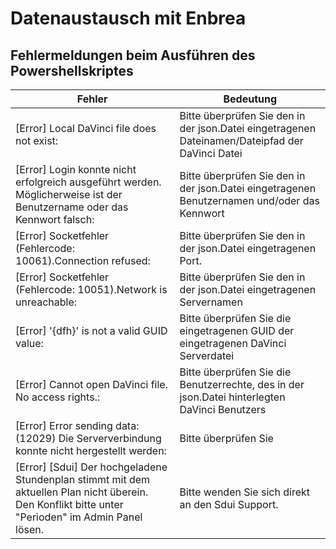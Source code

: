 # Datenaustausch mit Enbrea

## Fehlermeldungen beim Ausführen des Powershellskriptes

Fehler|Bedeutung
-|-
[Error] Local DaVinci file does not exist: |Bitte überprüfen Sie den in der json.Datei eingetragenen Dateinamen/Dateipfad der DaVinci Datei
[Error] Login konnte nicht erfolgreich ausgeführt werden. Möglicherweise ist der Benutzername oder das Kennwort falsch: |Bitte überprüfen Sie den in der json.Datei eingetragenen Benutzernamen und/oder das Kennwort
[Error] Socketfehler (Fehlercode: 10061).Connection refused: |Bitte überprüfen Sie den in der json.Datei eingetragenen Port.
[Error] Socketfehler (Fehlercode: 10051).Network is unreachable: |Bitte überprüfen Sie den in der json.Datei eingetragenen Servernamen
[Error] '{dfh}' is not a valid GUID value: |Bitte überprüfen Sie die eingetragenen GUID der eingetragenen DaVinci Serverdatei
[Error] Cannot open DaVinci file. No access rights.: |Bitte überprüfen Sie die Benutzerrechte, des in der json.Datei hinterlegten DaVinci Benutzers
[Error] Error sending data: (12029) Die Serververbindung konnte nicht hergestellt werden: |Bitte überprüfen Sie 
[Error] [Sdui] Der hochgeladene Stundenplan stimmt mit dem aktuellen Plan nicht überein. Den Konflikt bitte unter "Perioden" im Admin Panel lösen.| Bitte wenden Sie sich direkt an den Sdui Support.
